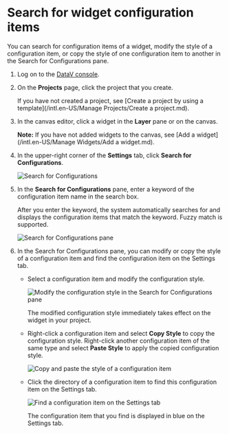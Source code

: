 # Search for widget configuration items

You can search for configuration items of a widget, modify the style of a configuration item, or copy the style of one configuration item to another in the Search for Configurations pane.

1.  Log on to the [DataV console](https://datav.alibabacloud.com/).

2.  On the **Projects** page, click the project that you create.

    If you have not created a project, see [Create a project by using a template](/intl.en-US/Manage Projects/Create a project.md).

3.  In the canvas editor, click a widget in the **Layer** pane or on the canvas.

    **Note:** If you have not added widgets to the canvas, see [Add a widget](/intl.en-US/Manage Widgets/Add a widget.md).

4.  In the upper-right corner of the **Settings** tab, click **Search for Configurations**.

    ![Search for Configurations](https://static-aliyun-doc.oss-accelerate.aliyuncs.com/assets/img/en-US/3335086061/p53759.png)

5.  In the **Search for Configurations** pane, enter a keyword of the configuration item name in the search box.

    After you enter the keyword, the system automatically searches for and displays the configuration items that match the keyword. Fuzzy match is supported.

    ![Search for Configurations pane](https://static-aliyun-doc.oss-accelerate.aliyuncs.com/assets/img/en-US/3335086061/p53760.png)

6.  In the Search for Configurations pane, you can modify or copy the style of a configuration item and find the configuration item on the Settings tab.

    -   Select a configuration item and modify the configuration style.

        ![Modify the configuration style in the Search for Configurations pane](https://static-aliyun-doc.oss-accelerate.aliyuncs.com/assets/img/en-US/3335086061/p53773.gif)

        The modified configuration style immediately takes effect on the widget in your project.

    -   Right-click a configuration item and select **Copy Style** to copy the configuration style. Right-click another configuration item of the same type and select **Paste Style** to apply the copied configuration style.

        ![Copy and paste the style of a configuration item](https://static-aliyun-doc.oss-accelerate.aliyuncs.com/assets/img/en-US/3335086061/p53764.png)

    -   Click the directory of a configuration item to find this configuration item on the Settings tab.

        ![Find a configuration item on the Settings tab](https://static-aliyun-doc.oss-accelerate.aliyuncs.com/assets/img/en-US/3335086061/p53771.gif)

        The configuration item that you find is displayed in blue on the Settings tab.


